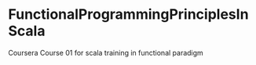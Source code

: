 # FunctionalProgrammingPrinciplesInScala
Coursera Course 01 for scala training in functional paradigm
